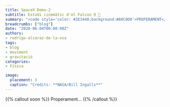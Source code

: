 ```yaml
---
title: SpaceX Demo-2
subtitle: Estudi cinemàtic d'el Falcon 9 🚀
summary: "<code style='color: #2E3440;background:#88C0D0'>PROPERAMENT</code> <br> Estudi cinemàtic d'el Falcon 9 🚀."
breadcrumbs: ["blog"]
date: "2020-06-04T00:00:00Z"
authors:
- rodrigo-alcaraz-de-la-osa
tags:
- blog
- moviment
- gravitació
categories:
- Física

image:
  placement: 3
  caption: "Crèdits: **NASA/Bill Ingalls**"
---
```


{{% callout soon %}}
Properament...
{{% /callout %}}